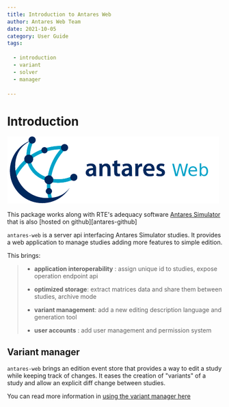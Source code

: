 ```yaml
---
title: Introduction to Antares Web
author: Antares Web Team
date: 2021-10-05
category: User Guide
tags:

  - introduction
  - variant
  - solver
  - manager

---
```


# Introduction

![](../assets/antares.png)

This package works along with RTE's adequacy software [Antares Simulator](https://antares-simulator.org)
that is also [hosted on github][antares-github]

`antares-web` is a server api interfacing Antares Simulator studies. It provides a web application to manage studies
adding more features to simple edition.

This brings:

> - **application interoperability** : assign unique id to studies, expose operation endpoint api
>
> - **optimized storage**: extract matrices data and share them between studies, archive mode
>
> - **variant management**: add a new editing description language and generation tool
>
> - **user accounts** : add user management and permission system

## Variant manager

`antares-web` brings an edition event store that provides a way to edit a study while keeping track of changes.
It eases the creation of "variants" of a study and allow an explicit diff change between studies.

You can read more information in [using the variant manager here](./3-variant_manager.md)
